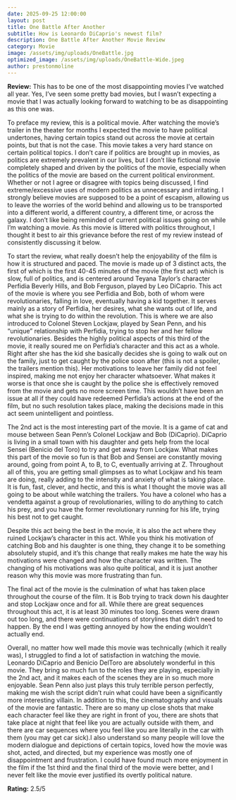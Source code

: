 ```yaml
---
date: 2025-09-25 12:00:00
layout: post
title: One Battle After Another
subtitle: How is Leonardo DiCaprio's newest film?
description: One Battle After Another Movie Review
category: Movie
image: /assets/img/uploads/OneBattle.jpg
optimized_image: /assets/img/uploads/OneBattle-Wide.jpeg
author: prestonmoline
---
```


**Review:**
This has to be one of the most disappointing movies I’ve watched all year. Yes, I’ve seen some pretty bad movies, but I wasn’t expecting a movie that I was actually looking forward to watching to be as disappointing as this one was.

To preface my review, this is a political movie. After watching the movie’s trailer in the theater for months I expected the movie to have political undertones, having certain topics stand out across the movie at certain points, but that is not the case. This movie takes a very hard stance on certain political topics. I don’t care if politics are brought up in movies, as politics are extremely prevalent in our lives, but I don’t like fictional movie completely shaped and driven by the politics of the movie, especially when the politics of the movie are based on the current political environment. Whether or not I agree or disagree with topics being discussed, I find extreme/excessive uses of modern politics as unnecessary and irritating. I strongly believe movies are supposed to be a point of escapism, allowing us to leave the worries of the world behind and allowing us to be transported into a different world, a different country, a different time, or across the galaxy. I don’t like being reminded of current political issues going on while I’m watching a movie. As this movie is littered with politics throughout, I thought it best to air this grievance before the rest of my review instead of consistently discussing it below.

To start the review, what really doesn’t help the enjoyability of the film is how it is structured and paced. The movie is made up of 3 distinct acts, the first of which is the first 40-45 minutes of the movie (the first act) which is slow, full of politics, and is centered around Teyana Taylor’s character Perfidia Beverly Hills, and Bob Ferguson, played by Leo DiCaprio. This act of the movie is where you see Perfidia and Bob, both of whom were revolutionaries, falling in love, eventually having a kid together. It serves mainly as a story of Perfidia, her desires, what she wants out of life, and what she is trying to do within the revolution. This is where we are also introduced to Colonel Steven Lockjaw, played by Sean Penn, and his “unique” relationship with Perfidia, trying to stop her and her fellow revolutionaries. Besides the highly political aspects of this third of the movie, it really soured me on Perfidia’s character and this act as a whole. Right after she has the kid she basically decides she is going to walk out on the family, just to get caught by the police soon after (this is not a spoiler, the trailers mention this). Her motivations to leave her family did not feel inspired, making me not enjoy her character whatsoever. What makes it worse is that once she is caught by the police she is effectively removed from the movie and gets no more screen time. This wouldn’t have been an issue at all if they could have redeemed Perfidia’s actions at the end of the film, but no such resolution takes place, making the decisions made in this act seem unintelligent and pointless. 

The 2nd act is the most interesting part of the movie. It is a game of cat and mouse between Sean Penn’s Colonel Lockjaw and Bob (DiCaprio). DiCaprio is living in a small town with his daughter and gets help from the local Sensei (Benicio del Toro) to try and get away from Lockjaw. What makes this part of the movie so fun is that Bob and Sensei are constantly moving around, going from point A, to B, to C, eventually arriving at Z. Throughout all of this, you are getting small glimpses as to what Lockjaw and his team are doing, really adding to the intensity and anxiety of what is taking place. It is fun, fast, clever, and hectic, and this is what I thought the movie was all going to be about while watching the trailers. You have a colonel who has a vendetta against a group of revolutionaries, willing to do anything to catch his prey, and you have the former revolutionary running for his life, trying his best not to get caught.

Despite this act being the best in the movie, it is also the act where they ruined Lockjaw’s character in this act. While you think his motivation of catching Bob and his daughter is one thing, they change it to be something absolutely stupid, and it’s this change that really makes me hate the way his motivations were changed and how the character was written. The changing of his motivations was also quite political, and it is just another reason why this movie was more frustrating than fun.

The final act of the movie is the culmination of what has taken place throughout the course of the film. It is Bob trying to track down his daughter and stop Lockjaw once and for all. While there are great sequences throughout this act, it is at least 30 minutes too long. Scenes were drawn out too long, and there were continuations of storylines that didn’t need to happen. By the end I was getting annoyed by how the ending wouldn’t actually end.

Overall, no matter how well made this movie was technically (which it really was), I struggled to find a lot of satisfaction in watching the movie. Leonardo DiCaprio and Benicio DelToro are absolutely wonderful in this movie. They bring so much fun to the roles they are playing, especially in the 2nd act, and it makes each of the scenes they are in so much more enjoyable. Sean Penn also just plays this truly terrible person perfectly, making me wish the script didn’t ruin what could have been a significantly more interesting villain. In addition to this, the cinematography and visuals of the movie are fantastic. There are so many up close shots that make each character feel like they are right in front of you, there are shots that take place at night that feel like you are actually outside with them, and there are car sequences where you feel like you are literally in the car with them (you may get car sick).I also understand so many people will love the modern dialogue and depictions of certain topics, loved how the movie was shot, acted, and directed, but my experience was mostly one of disappointment and frustration. I could have found much more enjoyment in the film if the 1st third and the final third of the movie were better, and I never felt like the movie ever justified its overtly political nature.


**Rating:**
2.5/5 




